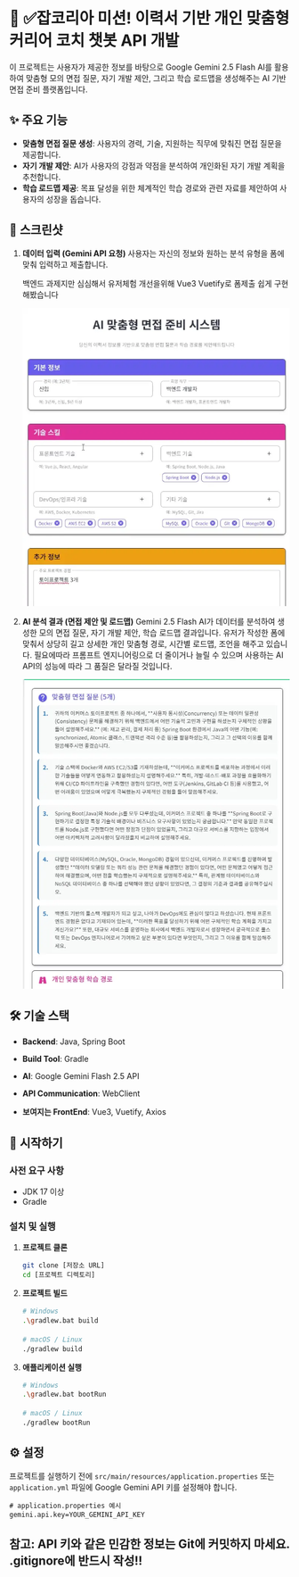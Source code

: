 # 🤖 ✅잡코리아 미션! 이력서 기반 개인 맞춤형 커리어 코치 챗봇 API 개발

이 프로젝트는 사용자가 제공한 정보를 바탕으로 Google Gemini 2.5 Flash AI를 활용하여 맞춤형 모의 면접 질문, 자기 개발 제안, 그리고 학습 로드맵을 생성해주는 AI 기반 면접 준비 플랫폼입니다.

## ✨ 주요 기능

- **맞춤형 면접 질문 생성**: 사용자의 경력, 기술, 지원하는 직무에 맞춰진 면접 질문을 제공합니다.
- **자기 개발 제안**: AI가 사용자의 강점과 약점을 분석하여 개인화된 자기 개발 계획을 추천합니다.
- **학습 로드맵 제공**: 목표 달성을 위한 체계적인 학습 경로와 관련 자료를 제안하여 사용자의 성장을 돕습니다.

## 📸 스크린샷

1.  **데이터 입력 (Gemini API 요청)**
    사용자는 자신의 정보와 원하는 분석 유형을 폼에 맞춰 입력하고 제출합니다.

    백엔드 과제지만 심심해서 유저체험 개선을위해 Vue3 Vuetify로 폼제출 쉽게 구현해봤습니다 

    ![Gemini 요청 폼](src/main/resources/static/SendingForm1.webp)

2.  **AI 분석 결과 (면접 제안 및 로드맵)**
    Gemini 2.5 Flash AI가 데이터를 분석하여 생성한 모의 면접 질문, 자기 개발 제안, 학습 로드맵 결과입니다.
    유저가 작성한 폼에 맞춰서 상당히 길고 상세한 개인 맞춤형 경로, 시간별 로드맵, 조언을 해주고 있습니다.
    필요에따라 프롬프트 엔지니어링으로 더 줄이거나 늘릴 수 있으며 사용하는 AI API의 성능에 따라 그 품질은 달라질 것입니다.

    ![AI 분석 결과](src/main/resources/static/GeminiResponse.webp)

## 🛠️ 기술 스택

- **Backend**: Java, Spring Boot
- **Build Tool**: Gradle
- **AI**: Google Gemini Flash 2.5 API
- **API Communication**: WebClient


- **보여지는 FrontEnd**: Vue3, Vuetify, Axios

## 🚀 시작하기

### 사전 요구 사항

- JDK 17 이상
- Gradle

### 설치 및 실행

1.  **프로젝트 클론**
    ```sh
    git clone [저장소 URL]
    cd [프로젝트 디렉토리]
    ```

2.  **프로젝트 빌드**
    ```sh
    # Windows
    .\gradlew.bat build

    # macOS / Linux
    ./gradlew build
    ```

3.  **애플리케이션 실행**
    ```sh
    # Windows
    .\gradlew.bat bootRun

    # macOS / Linux
    ./gradlew bootRun
    ```

## ⚙️ 설정

프로젝트를 실행하기 전에 `src/main/resources/application.properties` 또는 `application.yml` 파일에 Google Gemini API 키를 설정해야 합니다.

```properties
# application.properties 예시
gemini.api.key=YOUR_GEMINI_API_KEY
```

## **참고**: API 키와 같은 민감한 정보는 Git에 커밋하지 마세요. **.gitignore에 반드시 작성!!**



